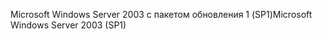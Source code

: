 <span data-ttu-id="7de2f-101">Microsoft Windows Server 2003 с пакетом обновления 1 (SP1)</span><span class="sxs-lookup"><span data-stu-id="7de2f-101">Microsoft Windows Server 2003 (SP1)</span></span>